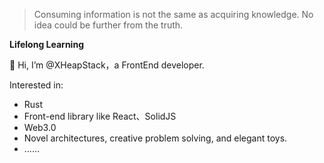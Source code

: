 > Consuming information is not the same as acquiring knowledge. No idea could be further from the truth.

**Lifelong Learning**

👋 Hi, I’m @XHeapStack，a FrontEnd developer.

Interested in:
- Rust
- Front-end library like React、SolidJS
- Web3.0
- Novel architectures, creative problem solving, and elegant toys.
- ……

